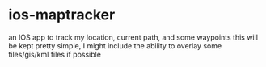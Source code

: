 # ios-maptracker
an IOS app to track my location, current path, and some waypoints 
this will be kept pretty simple, I might include the ability to overlay some tiles/gis/kml files if possible
